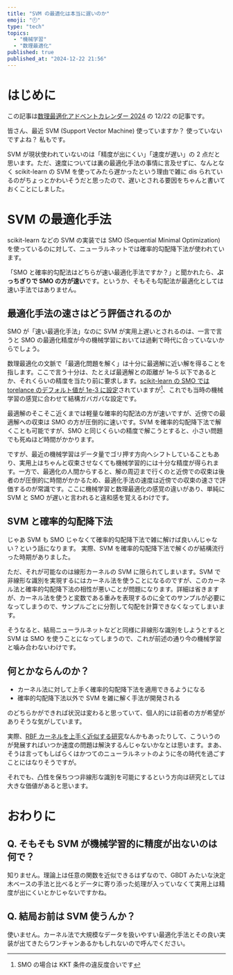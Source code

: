 ```yaml
---
title: "SVM の最適化は本当に遅いのか"
emoji: "🕘"
type: "tech"
topics:
  - "機械学習"
  - "数理最適化"
published: true
published_at: "2024-12-22 21:56"
---
```


# はじめに

この記事は[数理最適化アドベントカレンダー 2024](https://qiita.com/advent-calendar/2024/mathematical-optimization) の 12/22 の記事です。

皆さん、最近 SVM (Support Vector Machine) 使っていますか？
使っていないですよね？
私もです。

SVM が現状使われていないのは「精度が出にくい」「速度が遅い」の 2 点だと思います。ただ、速度については裏の最適化手法の事情に言及せずに、なんとなく scikit-learn の SVM を使ってみたら遅かったという理由で雑に dis られているのがちょっとかわいそうだと思ったので、遅いとされる要因をちゃんと書いておくことにしました。

# SVM の最適化手法

scikit-learn などの SVM の実装では SMO (Sequential Minimal Optimization) を使っているのに対して、ニューラルネットでは確率的勾配降下法が使われています。

「SMO と確率的勾配法はどちらが速い最適化手法ですか？」と聞かれたら、**ぶっちぎりで SMO の方が速い**です。というか、そもそも勾配法が最適化としては速い手法ではありません。

## 最適化手法の速さはどう評価されるのか

SMO が「速い最適化手法」なのに SVM が実用上遅いとされるのは、一言で言うと SMO の最適化精度が今の機械学習においては過剰で時代に合っていないからでしょう。

数理最適化の文脈で「最適化問題を解く」は十分に最適解に近い解を得ることを指します。ここで言う十分は、たとえば最適解との距離が 1e-5 以下であるとか、それくらいの精度を当たり前に要求します。[scikit-learn の SMO では torelance のデフォルト値が 1e-3 に設定](https://scikit-learn.org/1.5/modules/generated/sklearn.svm.SVC.html)されていますが[^first]、これでも当時の機械学習の感覚に合わせて結構ガバガバな設定です。

最適解のそこそこ近くまでは軽量な確率的勾配法の方が速いですが、近傍での最適解への収束は SMO の方が圧倒的に速いです。SVM を確率的勾配降下法で解くことも可能ですが、SMO と同じくらいの精度で解こうとすると、小さい問題でも死ぬほど時間がかかります。

ですが、最近の機械学習はデータ量でゴリ押す方向へシフトしていることもあり、実用上はちゃんと収束させなくても機械学習的には十分な精度が得られます。一方で、最適化の人間からすると、解の周辺まで行くのと近傍での収束は後者のが圧倒的に時間がかかるため、最適化手法の速度は近傍での収束の速さで評価するのが常識です。ここに機械学習と数理最適化の感覚の違いがあり、単純に SVM と SMO が遅いと言われると違和感を覚えるわけです。

[^first]: SMO の場合は KKT 条件の違反度合いです

## SVM と確率的勾配降下法

じゃあ SVM も SMO じゃなくて確率的勾配降下法で雑に解けば良いんじゃない？という話になります。
実際、SVM を確率的勾配降下法で解くのが結構流行った時期がありました。

ただ、それが可能なのは線形カーネルの SVM に限られてしまいます。SVM で非線形な識別を実現するにはカーネル法を使うことになるのですが、このカーネル法と確率的勾配降下法の相性が悪いことが問題になります。詳細は省きますが、カーネル法を使うと変数である重みを表現するのに全てのサンプルが必要になってしまうので、サンプルごとに分割して勾配を計算できなくなってしまいます。

そうなると、結局ニューラルネットなどと同様に非線形な識別をしようとすると SVM は SMO を使うことになってしまうので、これが前述の通り今の機械学習と噛み合わないわけです。

## 何とかならんのか？

- カーネル法に対して上手く確率的勾配降下法を適用できるようになる
- 確率的勾配降下法以外で SVM を雑に解く手法が開発される

のどちらかができれば状況は変わると思っていて、個人的には前者の方が希望がありそうな気がしています。

実際、[RBF カーネルを上手く近似する研究](https://proceedings.neurips.cc/paper_files/paper/2007/file/013a006f03dbc5392effeb8f18fda755-Paper.pdf)なんかもあったりして、こういうのが発展すればいつか速度の問題は解決するんじゃないかなとは思います。まあ、そうは言ってもしばらくはかつてのニューラルネットのように冬の時代を過ごすことにはなりそうですが。

それでも、凸性を保ちつつ非線形な識別を可能にするという方向は研究としては大きな価値があると思います。

# おわりに

## Q. そもそも SVM が機械学習的に精度が出ないのは何で？

知りません。理論上は任意の関数を近似できるはずなので、GBDT みたいな決定木ベースの手法と比べるとデータに寄り添った処理が入っていなくて実用上は精度が出にくいとかじゃないですかね。

## Q. 結局お前は SVM 使うんか？

使いません。カーネル法で大規模なデータを扱いやすい最適化手法とその良い実装が出てきたらワンチャンあるかもしれないので呼んでください。
